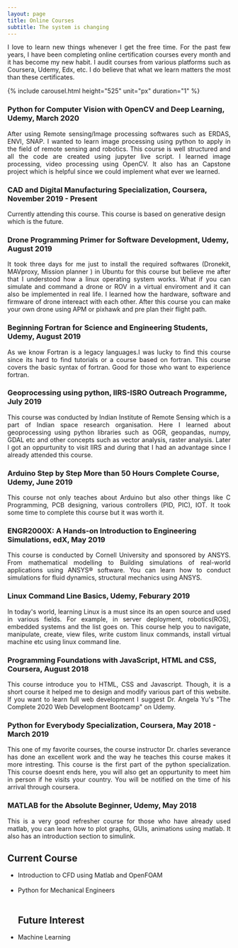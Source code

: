 ```yaml
---
layout: page
title: Online Courses
subtitle: The system is changing
---
```

<p align="justify">I love to learn new things whenever I get the free time. For the past few years, I have been completing online certification courses every month and it has become my new habit. I audit courses from various platforms such as Coursera, Udemy, Edx, etc. I do believe that what we learn matters the most than these certificates.</p>

   {% include carousel.html height="525" unit="px" duration="1" %}



<h3> Python for Computer Vision with OpenCV and Deep Learning, Udemy, March 2020</h3>

<p align="justify">After using Remote sensing/Image processing softwares such as ERDAS, ENVI, SNAP. I wanted to learn image processing using python to apply in the field of remote sensing and robotics.  This course is well structured and all the code are created using jupyter live script. I learned image processing, video processing using OpenCV. It also has an Capstone project which is helpful since we could implement what ever we learned.</p>


<h3> CAD and Digital Manufacturing Specialization, Coursera, November 2019 - Present</h3>

Currently attending this course. This course is based on generative design which is the future.

<h3> Drone Programming Primer for Software Development, Udemy, August 2019</h3>

<p align="justify">It took three days for me just to install the required softwares (Dronekit, MAVproxy, Mission planner ) in Ubuntu for this course but believe me after that I understood how a linux operating system works. What if you can simulate and command a drone or ROV in a virtual enviroment and it can also be implemented in real life. I learned how the hardware, software and firmware of drone intereact with each other. After this course you can make your own drone using APM or pixhawk and pre plan their flight path. </p>

<h3> Beginning Fortran for Science and Engineering Students, Udemy, August 2019</h3>

<p align="justify">As we know Fortran is a legacy languages.I was lucky to find this course since  its hard to find tutorials or a course based on fortran. This course covers the basic syntax  of fortran. Good for those who want to experience fortran.</p>

<h3>  Geoprocessing using python, IIRS-ISRO Outreach Programme, July 2019 </h3>

<p align="justify">This course was conducted by Indian Institute of Remote Sensing which is a part of Indian space research organisation. Here I learned about geoprocessing using python libraries such as OGR, geopandas, numpy, GDAL etc and other concepts such as vector analysis, raster analysis. Later I got an oppurtunity to visit IIRS and during that I had an advantage since I already attended this course.</p>

<h3> Arduino Step by Step More than 50 Hours Complete Course, Udemy, June 2019 </h3>

<p align="justify">This course not only teaches about Arduino but also other things like C Programming, PCB designing, various controllers (PID, PIC), IOT. It took some time to complete this course but it was worth it.</p>

<h3> ENGR2000X: A Hands-on Introduction to Engineering Simulations, edX, May 2019 </h3>

<p align="justify">This course is conducted by Cornell University and sponsored by ANSYS. From mathematical modelling to Building simulations of real-world applications using ANSYS® software. You can learn how to conduct simulations for fluid dynamics, structural mechanics using ANSYS.</p>

<h3> Linux Command Line Basics, Udemy, Feburary 2019 </h3>

<p align="justify">In today's world, learning Linux is a must since its an open source and used in various fields. For example, in server deployment, robotics(ROS), embedded systems and the list goes on. This course help you to navigate, manipulate, create, view files, write custom linux commands, install virtual machine etc using linux command line.</p>

<h3> Programming Foundations with JavaScript, HTML and CSS, Coursera, August 2018 </h3>

<p align="justify">This course introduce you to HTML, CSS and Javascript. Though, it is a short course it helped me to design and modify various part of this website. If you want to learn full web development I suggest Dr. Angela Yu's "The Complete 2020 Web Development Bootcamp" on Udemy.<p>
	
<h3> Python for Everybody Specialization, Coursera, May 2018 - March 2019 </h3>

<p align="justify">This one of my favorite courses, the course instructor Dr. charles severance has done an excellent work and 
the way he teaches this course makes it more intresting. This course is the first part of the python specialization. This course
doesnt ends here, you will also get an oppurtunity to meet him in person if he visits your country. You will be notified on the time of 
his arrival through coursera.</p>

<h3> MATLAB for the Absolute Beginner, Udemy, May 2018 </h3>

<p align="justify">This is a very good refresher course for those who have already used matlab, you can learn
how to plot graphs, GUIs, animations using matlab. It also has an introduction section to simulink.</p>
   
	

	
<h2>Current Course</h2>
<ul> 
<li>Introduction to CFD using Matlab and OpenFOAM</li><br>
<li>Python for Mechanical Engineers</li><br>
</ul>  
<ul>  
<h2> Future Interest</h2>

<li> Machine Learning</li>


